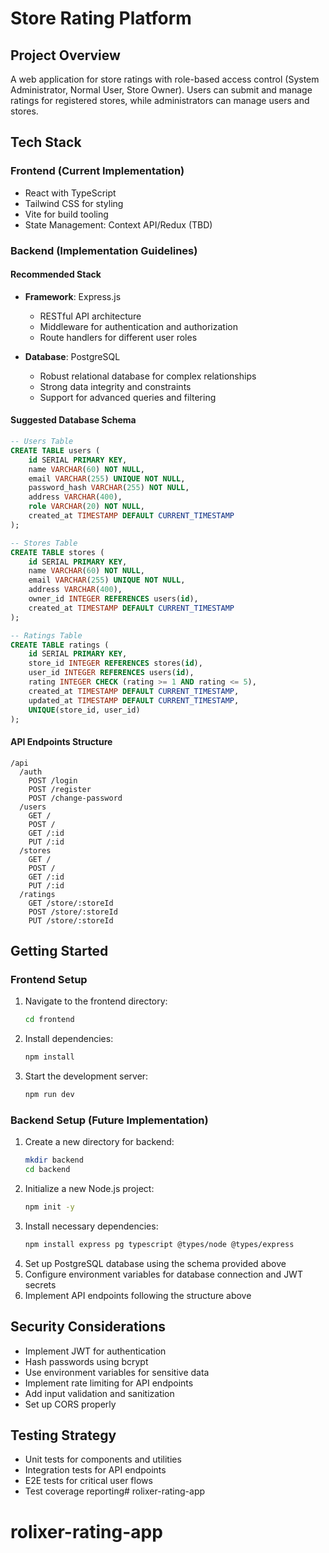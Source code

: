 # Store Rating Platform

## Project Overview
A web application for store ratings with role-based access control (System Administrator, Normal User, Store Owner). Users can submit and manage ratings for registered stores, while administrators can manage users and stores.

## Tech Stack
### Frontend (Current Implementation)
- React with TypeScript
- Tailwind CSS for styling
- Vite for build tooling
- State Management: Context API/Redux (TBD)

### Backend (Implementation Guidelines)
#### Recommended Stack
- **Framework**: Express.js
  - RESTful API architecture
  - Middleware for authentication and authorization
  - Route handlers for different user roles

- **Database**: PostgreSQL
  - Robust relational database for complex relationships
  - Strong data integrity and constraints
  - Support for advanced queries and filtering

#### Suggested Database Schema
```sql
-- Users Table
CREATE TABLE users (
    id SERIAL PRIMARY KEY,
    name VARCHAR(60) NOT NULL,
    email VARCHAR(255) UNIQUE NOT NULL,
    password_hash VARCHAR(255) NOT NULL,
    address VARCHAR(400),
    role VARCHAR(20) NOT NULL,
    created_at TIMESTAMP DEFAULT CURRENT_TIMESTAMP
);

-- Stores Table
CREATE TABLE stores (
    id SERIAL PRIMARY KEY,
    name VARCHAR(60) NOT NULL,
    email VARCHAR(255) UNIQUE NOT NULL,
    address VARCHAR(400),
    owner_id INTEGER REFERENCES users(id),
    created_at TIMESTAMP DEFAULT CURRENT_TIMESTAMP
);

-- Ratings Table
CREATE TABLE ratings (
    id SERIAL PRIMARY KEY,
    store_id INTEGER REFERENCES stores(id),
    user_id INTEGER REFERENCES users(id),
    rating INTEGER CHECK (rating >= 1 AND rating <= 5),
    created_at TIMESTAMP DEFAULT CURRENT_TIMESTAMP,
    updated_at TIMESTAMP DEFAULT CURRENT_TIMESTAMP,
    UNIQUE(store_id, user_id)
);
```

#### API Endpoints Structure
```
/api
  /auth
    POST /login
    POST /register
    POST /change-password
  /users
    GET /
    POST /
    GET /:id
    PUT /:id
  /stores
    GET /
    POST /
    GET /:id
    PUT /:id
  /ratings
    GET /store/:storeId
    POST /store/:storeId
    PUT /store/:storeId
```

## Getting Started

### Frontend Setup
1. Navigate to the frontend directory:
   ```bash
   cd frontend
   ```
2. Install dependencies:
   ```bash
   npm install
   ```
3. Start the development server:
   ```bash
   npm run dev
   ```

### Backend Setup (Future Implementation)
1. Create a new directory for backend:
   ```bash
   mkdir backend
   cd backend
   ```
2. Initialize a new Node.js project:
   ```bash
   npm init -y
   ```
3. Install necessary dependencies:
   ```bash
   npm install express pg typescript @types/node @types/express
   ```
4. Set up PostgreSQL database using the schema provided above
5. Configure environment variables for database connection and JWT secrets
6. Implement API endpoints following the structure above

## Security Considerations
- Implement JWT for authentication
- Hash passwords using bcrypt
- Use environment variables for sensitive data
- Implement rate limiting for API endpoints
- Add input validation and sanitization
- Set up CORS properly

## Testing Strategy
- Unit tests for components and utilities
- Integration tests for API endpoints
- E2E tests for critical user flows
- Test coverage reporting# rolixer-rating-app
# rolixer-rating-app

